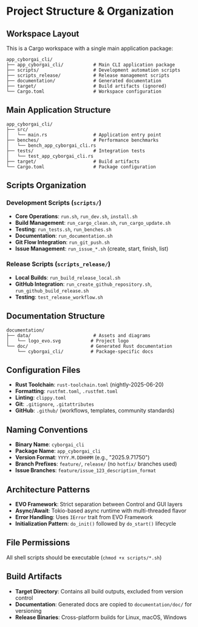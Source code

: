 # Project Structure & Organization

## Workspace Layout
This is a Cargo workspace with a single main application package:

```
app_cyborgai_cli/
├── app_cyborgai_cli/           # Main CLI application package
├── scripts/                    # Development automation scripts
├── scripts_release/            # Release management scripts
├── documentation/              # Generated documentation
├── target/                     # Build artifacts (ignored)
└── Cargo.toml                  # Workspace configuration
```

## Main Application Structure
```
app_cyborgai_cli/
├── src/
│   └── main.rs                 # Application entry point
├── benches/                    # Performance benchmarks
│   └── bench_app_cyborgai_cli.rs
├── tests/                      # Integration tests
│   └── test_app_cyborgai_cli.rs
├── target/                     # Build artifacts
└── Cargo.toml                  # Package configuration
```

## Scripts Organization

### Development Scripts (`scripts/`)
- **Core Operations**: `run.sh`, `run_dev.sh`, `install.sh`
- **Build Management**: `run_cargo_clean.sh`, `run_cargo_update.sh`
- **Testing**: `run_tests.sh`, `run_benches.sh`
- **Documentation**: `run_documentation.sh`
- **Git Flow Integration**: `run_git_push.sh`
- **Issue Management**: `run_issue_*.sh` (create, start, finish, list)

### Release Scripts (`scripts_release/`)
- **Local Builds**: `run_build_release_local.sh`
- **GitHub Integration**: `run_create_github_repository.sh`, `run_github_build_release.sh`
- **Testing**: `test_release_workflow.sh`

## Documentation Structure
```
documentation/
├── data/                       # Assets and diagrams
│   └── logo_evo.svg           # Project logo
└── doc/                       # Generated Rust documentation
    └── cyborgai_cli/          # Package-specific docs
```

## Configuration Files
- **Rust Toolchain**: `rust-toolchain.toml` (nightly-2025-06-20)
- **Formatting**: `rustfmt.toml`, `.rustfmt.toml`
- **Linting**: `clippy.toml`
- **Git**: `.gitignore`, `.gitattributes`
- **GitHub**: `.github/` (workflows, templates, community standards)

## Naming Conventions
- **Binary Name**: `cyborgai_cli`
- **Package Name**: `app_cyborgai_cli`
- **Version Format**: `YYYY.M.DDHHMM` (e.g., "2025.9.71750")
- **Branch Prefixes**: `feature/`, `release/` (no `hotfix/` branches used)
- **Issue Branches**: `feature/issue_123_description_format`

## Architecture Patterns
- **EVO Framework**: Strict separation between Control and GUI layers
- **Async/Await**: Tokio-based async runtime with multi-threaded flavor
- **Error Handling**: Uses `IError` trait from EVO Framework
- **Initialization Pattern**: `do_init()` followed by `do_start()` lifecycle

## File Permissions
All shell scripts should be executable (`chmod +x scripts/*.sh`)

## Build Artifacts
- **Target Directory**: Contains all build outputs, excluded from version control
- **Documentation**: Generated docs are copied to `documentation/doc/` for versioning
- **Release Binaries**: Cross-platform builds for Linux, macOS, Windows